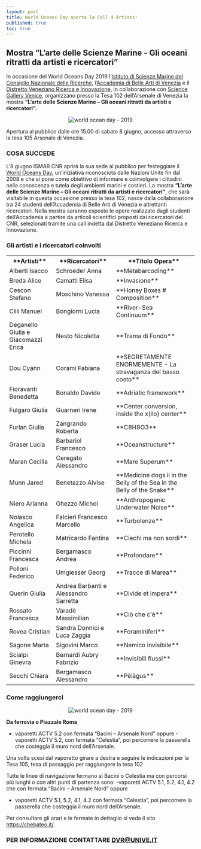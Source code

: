 ```yaml
---
layout: post
title: World Oceans Day aperta la Call 4 Artists!
published: true
toc: true
---
```

## Mostra “L’arte delle Scienze Marine - Gli oceani ritratti da artisti e ricercatori”

In occasione del World Oceans Day 2019 l’[Istituto di Scienze Marine del Consiglio Nazionale delle Ricerche](http://www.ismar.cnr.it/), l’[Accademia di Belle Arti di Venezia](http://accademiavenezia.it) e il [Distretto Veneziano Ricerca e Innovazione](http://distrettovenezianoricerca.it), in collaborazione con [Science Gallery Venice](http://venice.sciencegallery.com), organizzano presso la Tesa 102 dell’Arsenale di Venezia la mostra **“L’arte delle Scienze Marine – Gli oceani ritratti da artisti e ricercatori”.**

<div style="text-align:center">
  <img src="{{ site.baseurl }}/assets/posts/WOD1.jpg" alt="world ocean day - 2019" />
</div>

Apertura al pubblico dalle ore 15.00 di sabato 8 giugno, accesso attraverso la tesa 105 Arsenale di Venezia.

### COSA SUCCEDE

L’8 giugno ISMAR CNR aprirà la sua sede al pubblico per festeggiare il [World Oceans Day](https://www.worldoceansday.org/), un’iniziativa riconosciuta dalle Nazioni Unite fin dal 2008 e che si pone come obiettivo di informare e coinvolgere i cittadini nella conoscenza e tutela degli ambienti marini e costieri.
La mostra **“L’arte delle Scienze Marine – Gli oceani ritratti  da artisti e ricercatori”**, che sarà visitabile in questa occasione presso la tesa 102, nasce dalla collaborazione tra 24 studenti dell’Accademia di Belle Arti di Venezia e altrettanti ricercatori. Nella mostra saranno esposte le opere realizzate dagli studenti dell’Accademia a partire da articoli scientifici proposti dai ricercatori del CNR, selezionati tramite una call indetta dal Distretto Veneziano Ricerca e Innovazione.

### Gli artisti e i ricercatori coinvolti

<table style="width:100%">
  <tr>
    <th>**Artisti**</th>
    <th>**Ricercatori** </th>
    <th>**Titolo Opera**</th>
  </tr>
  <tr>
    <td>Alberti	Isacco</td>
    <td>Schroeder Anna</td>
    <td>**Metabarcoding**</td>
  </tr>
  <tr>
    <td>Breda	Alice</td>
    <td>Camatti Elisa</td>
    <td>**Invasione**</td>
  </tr>
  <tr>
    <td>Cescon	Stefano</td>
    <td>Moschino Vanessa</td>
    <td>**Honey Boxes # Composition**</td>
  </tr>
  <tr>
    <td>Cilli	Manuel</td>
    <td>Bongiorni Lucia</td>
    <td>**River-Sea Continuum**</td>
  </tr><tr>
    <td>Deganello Giulia e  Giacomazzi Erica</td>
    <td>Nesto Nicoletta</td>
    <td>**Trama di Fondo**</td>
  </tr>
  <tr>
    <td>Dou	Cyann</td>
    <td>Corami Fabiana</td>
    <td>**SEGRETAMENTE ENORMEMENTE - La stravaganza del basso costo**</td>
  </tr><tr>
    <td>Fioravanti	Benedetta</td>
    <td>Bonaldo Davide</td>
    <td>**Adriatic framework**</td>
  </tr>
  <tr>
    <td>Fulgaro	Giulia</td>
    <td>Guarneri Irene</td>
    <td>**Center conversion, inside the x(ilo) center**</td>
  </tr>
  <tr>
    <td>Furlan	Giulia</td>
    <td>Zangrando Roberta</td>
    <td>**C8H8O3**</td>
  </tr>
  <tr>
    <td>Graser	Lucia</td>
    <td>Barbariol Francesco</td>
    <td>**Oceanstructure**</td>
  </tr>
  <tr>
    <td>Maran	Cecilia</td>
    <td>Ceregato Alessandro</td>
    <td>**Mare Superum**</td>
  </tr>
  <tr>
    <td>Munn	Jared</td>
    <td>Benetazzo Alvise</td>
    <td>**Medicine dogs ii in the Belly of the Sea in the Belly of the Snake**</td>
  </tr>
  <tr>
    <td>Niero	Arianna</td>
    <td>Ghezzo Michol</td>
    <td>**Anthropogenic Underwater Noise**</td>
  </tr>
  <tr>
    <td>Nolasco	Angelica</td>
    <td>Falcieri Francesco Marcello</td>
    <td>**Turbolenze**</td>
  </tr>
  <tr>
    <td>Perotello	Michela</td>
    <td>Matricardo Fantina</td>
    <td>**Ciechi ma non sordi**</td>
  </tr>
  <tr>
    <td>Piccinni	Francesca</td>
    <td>Bergamasco Andrea</td>
    <td>**Profondare**</td>
  </tr>
  <tr>
    <td>Polloni	Federico</td>
    <td>Umgiesser Georg</td>
    <td>**Tracce di Marea**</td>
  </tr>
  <tr>
    <td>Querin	Giulia</td>
    <td>Andrea Barbanti e Alessandro Sarretta</td>
    <td>**Divide et impera**</td>
  </tr>
  <tr>
    <td>Rossato	Francesca</td>
    <td>Varadè Massimilian</td>
    <td>**Ciò che c'è**</td>
    <tr>
      <td>Rovea	Cristian</td>
      <td>Sandra Donnici e Luca Zaggia</td>
      <td>**Foraminiferi**</td>
  </tr>  
  <tr>
    <td>Sagone	Marta</td>
    <td>Sigovini Marco</td>
    <td>**Nemico invisibile**</td>
  </tr>
  <tr>
    <td>Scialpi	Ginevra</td>
    <td>Bernardi Aubry Fabrizio</td>
    <td>**Invisibili flussi**</td>
  </tr>
  <tr>
    <td>Secchi	Chiara</td>
    <td>Bergamasco Alessandro</td>
    <td>**Pĕlăgus**</td>
  </tr> 
</table>

### Come raggiungerci

<div style="text-align:center">
  <img src="{{ site.baseurl }}/assets/posts/mappa_cnr:ismar.jpeg" alt="world ocean day - 2019" />
</div>

**Da ferrovia o Piazzale Roma**
- vaporetti ACTV 5.2 con fermata “Bacini – Arsenale Nord”
oppure
-vaporetti ACTV 5.2, con fermata “Celestia”, poi percorrere la passerella che costeggia il muro nord dell’Arsenale.

Una volta scesi dal vaporetto girare a destra e seguire le indicazioni per la Tesa 105, tesa di passaggio per raggiungere la tesa 102

Tutte le linee di navigazione fermano ai Bacini o Celestia ma con
percorsi più lunghi o con altri punti di partenza sono:
-vaporetti ACTV 5.1, 5.2, 4.1, 4.2 che con fermata “Bacini –
Arsenale Nord” oppure
- vaporetti ACTV 5.1, 5.2, 4.1, 4.2 con fermata “Celestia”, poi percorrere la passerella che costeggia il muro nord dell’Arsenale.

Per consultare gli orari e le fermate in dettaglio si veda il sito
https://chebateo.it/

### PER INFORMAZIONE CONTATTARE DVR@UNIVE.IT
